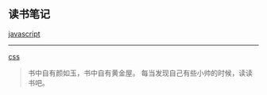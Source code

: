 ## 读书笔记

[javascript](https://github.com/597574484/learning/tree/master/basics/javascript)
***
[css](https://github.com/597574484/learning/tree/master/basics/css)


> 书中自有颜如玉，书中自有黄金屋。
>每当发现自己有些小帅的时候，读读书吧。
